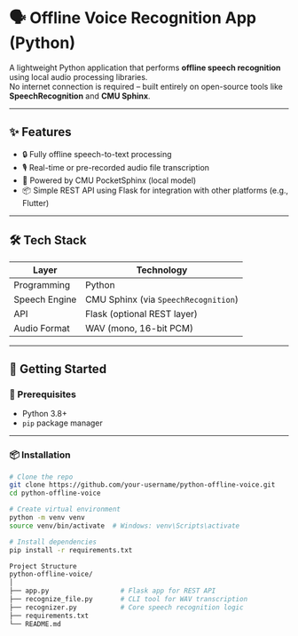 # 🗣️ Offline Voice Recognition App (Python)

A lightweight Python application that performs **offline speech recognition** using local audio processing libraries.  
No internet connection is required – built entirely on open-source tools like **SpeechRecognition** and **CMU Sphinx**.

---

## ✨ Features

- 🔒 Fully offline speech-to-text processing
- 🎙️ Real-time or pre-recorded audio file transcription
- 🧠 Powered by CMU PocketSphinx (local model)
- 📦 Simple REST API using Flask for integration with other platforms (e.g., Flutter)

---

## 🛠️ Tech Stack

| Layer       | Technology          |
|-------------|---------------------|
| Programming | Python               |
| Speech Engine | CMU Sphinx (via `SpeechRecognition`) |
| API         | Flask (optional REST layer) |
| Audio Format| WAV (mono, 16-bit PCM) |

---

## 🚀 Getting Started

### 🔧 Prerequisites

- Python 3.8+
- `pip` package manager

---

### 📦 Installation

```bash
# Clone the repo
git clone https://github.com/your-username/python-offline-voice.git
cd python-offline-voice

# Create virtual environment
python -m venv venv
source venv/bin/activate  # Windows: venv\Scripts\activate

# Install dependencies
pip install -r requirements.txt

Project Structure
python-offline-voice/
│
├── app.py                  # Flask app for REST API
├── recognize_file.py       # CLI tool for WAV transcription
├── recognizer.py           # Core speech recognition logic
├── requirements.txt
└── README.md

